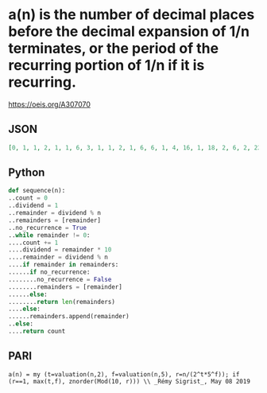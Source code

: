 # a\(n\) is the number of decimal places before the decimal expansion of 1/n terminates, or the period of the recurring portion of 1/n if it is recurring\.
https://oeis.org/A307070
## JSON
```JSON
[0, 1, 1, 2, 1, 1, 6, 3, 1, 1, 2, 1, 6, 6, 1, 4, 16, 1, 18, 2, 6, 2, 22, 1, 2, 6, 3, 6, 28, 1, 15, 5, 2, 16, 6, 1, 3, 18, 6, 3, 5, 6, 21, 2, 1, 22, 46, 1, 42, 2, 16, 6, 13, 3, 2, 6, 18, 28, 58, 1, 60, 15, 6, 6, 6, 2, 33, 16, 22, 6, 35, 1, 8, 3, 1, 18, 6, 6, 13]
```
## Python
```Python
def sequence(n):
..count = 0
..dividend = 1
..remainder = dividend % n
..remainders = [remainder]
..no_recurrence = True
..while remainder != 0:
....count += 1
....dividend = remainder * 10
....remainder = dividend % n
....if remainder in remainders:
......if no_recurrence:
........no_recurrence = False
........remainders = [remainder]
......else:
........return len(remainders)
....else:
......remainders.append(remainder)
..else:
....return count
```
## PARI
```PARI
a(n) = my (t=valuation(n,2), f=valuation(n,5), r=n/(2^t*5^f)); if (r==1, max(t,f), znorder(Mod(10, r))) \\ _Rémy Sigrist_, May 08 2019
```
